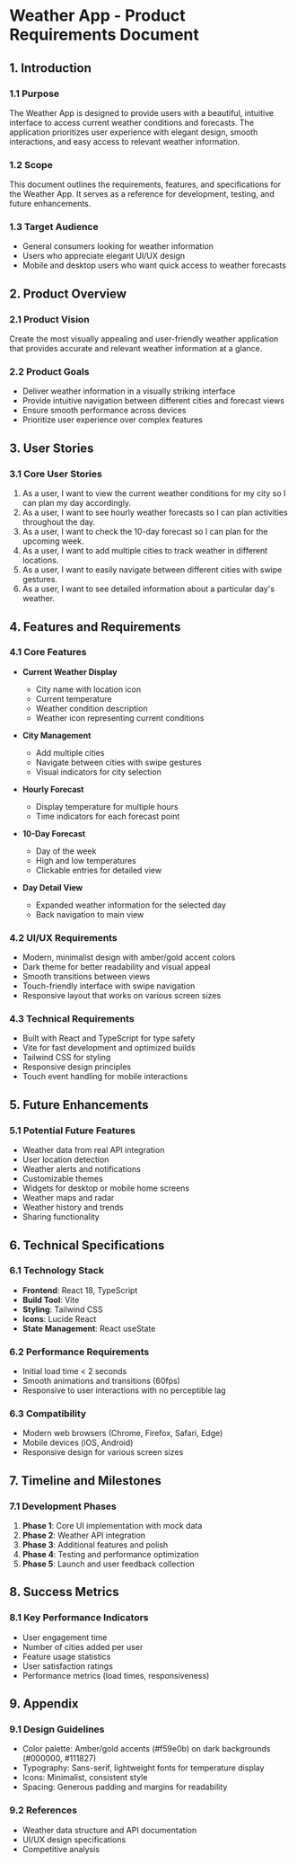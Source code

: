 # Weather App - Product Requirements Document

## 1. Introduction

### 1.1 Purpose
The Weather App is designed to provide users with a beautiful, intuitive interface to access current weather conditions and forecasts. The application prioritizes user experience with elegant design, smooth interactions, and easy access to relevant weather information.

### 1.2 Scope
This document outlines the requirements, features, and specifications for the Weather App. It serves as a reference for development, testing, and future enhancements.

### 1.3 Target Audience
- General consumers looking for weather information
- Users who appreciate elegant UI/UX design
- Mobile and desktop users who want quick access to weather forecasts

## 2. Product Overview

### 2.1 Product Vision
Create the most visually appealing and user-friendly weather application that provides accurate and relevant weather information at a glance.

### 2.2 Product Goals
- Deliver weather information in a visually striking interface
- Provide intuitive navigation between different cities and forecast views
- Ensure smooth performance across devices
- Prioritize user experience over complex features

## 3. User Stories

### 3.1 Core User Stories
1. As a user, I want to view the current weather conditions for my city so I can plan my day accordingly.
2. As a user, I want to see hourly weather forecasts so I can plan activities throughout the day.
3. As a user, I want to check the 10-day forecast so I can plan for the upcoming week.
4. As a user, I want to add multiple cities to track weather in different locations.
5. As a user, I want to easily navigate between different cities with swipe gestures.
6. As a user, I want to see detailed information about a particular day's weather.

## 4. Features and Requirements

### 4.1 Core Features
- **Current Weather Display**
  - City name with location icon
  - Current temperature
  - Weather condition description
  - Weather icon representing current conditions

- **City Management**
  - Add multiple cities
  - Navigate between cities with swipe gestures
  - Visual indicators for city selection

- **Hourly Forecast**
  - Display temperature for multiple hours
  - Time indicators for each forecast point

- **10-Day Forecast**
  - Day of the week
  - High and low temperatures
  - Clickable entries for detailed view

- **Day Detail View**
  - Expanded weather information for the selected day
  - Back navigation to main view

### 4.2 UI/UX Requirements
- Modern, minimalist design with amber/gold accent colors
- Dark theme for better readability and visual appeal
- Smooth transitions between views
- Touch-friendly interface with swipe navigation
- Responsive layout that works on various screen sizes

### 4.3 Technical Requirements
- Built with React and TypeScript for type safety
- Vite for fast development and optimized builds
- Tailwind CSS for styling
- Responsive design principles
- Touch event handling for mobile interactions

## 5. Future Enhancements

### 5.1 Potential Future Features
- Weather data from real API integration
- User location detection
- Weather alerts and notifications
- Customizable themes
- Widgets for desktop or mobile home screens
- Weather maps and radar
- Weather history and trends
- Sharing functionality

## 6. Technical Specifications

### 6.1 Technology Stack
- **Frontend**: React 18, TypeScript
- **Build Tool**: Vite
- **Styling**: Tailwind CSS
- **Icons**: Lucide React
- **State Management**: React useState

### 6.2 Performance Requirements
- Initial load time < 2 seconds
- Smooth animations and transitions (60fps)
- Responsive to user interactions with no perceptible lag

### 6.3 Compatibility
- Modern web browsers (Chrome, Firefox, Safari, Edge)
- Mobile devices (iOS, Android)
- Responsive design for various screen sizes

## 7. Timeline and Milestones

### 7.1 Development Phases
1. **Phase 1**: Core UI implementation with mock data
2. **Phase 2**: Weather API integration
3. **Phase 3**: Additional features and polish
4. **Phase 4**: Testing and performance optimization
5. **Phase 5**: Launch and user feedback collection

## 8. Success Metrics

### 8.1 Key Performance Indicators
- User engagement time
- Number of cities added per user
- Feature usage statistics
- User satisfaction ratings
- Performance metrics (load times, responsiveness)

## 9. Appendix

### 9.1 Design Guidelines
- Color palette: Amber/gold accents (#f59e0b) on dark backgrounds (#000000, #111827)
- Typography: Sans-serif, lightweight fonts for temperature display
- Icons: Minimalist, consistent style
- Spacing: Generous padding and margins for readability

### 9.2 References
- Weather data structure and API documentation
- UI/UX design specifications
- Competitive analysis 